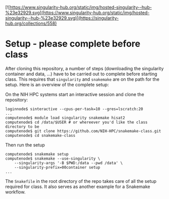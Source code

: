 [![https://www.singularity-hub.org/static/img/hosted-singularity--hub-%23e32929.svg](https://www.singularity-hub.org/static/img/hosted-singularity--hub-%23e32929.svg)](https://singularity-hub.org/collections/558) 

Setup - please complete before class
================================================================================


After cloning this repository, a number of steps (downloading the singularity
container and data, ...) have to be carried out to complete before starting
class. This requires that `singularity` and `snakemake` are on the path
for the setup. Here is an overview of the complete setup:

On the NIH HPC systems start an interactive session and clone the repository:
```
loginnode$ sinteractive --cpus-per-task=10 --gres=lscratch:20
...
computenode$ module load singularity snakemake hisat2
computenode$ cd /data/$USER # or whereever you'd like the class directory to be
computenode$ git clone https://github.com/NIH-HPC/snakemake-class.git
computenode$ cd snakemake-class
```

Then run the setup
```
computenode$ snakemake setup
computenode$ snakemake --use-singularity \
    --singularity-args '-B $PWD:/data --pwd /data' \
    --singularity-prefix=00container setup
...
```

The `Snakefile` in the root directory of the repo takes care of all the setup
required for class. It also serves as another example for a Snakemake workflow.
